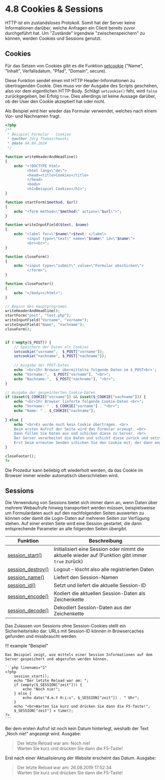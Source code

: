 # 4.8 Cookies & Sessions

HTTP ist ein zustandsloses Protokoll. Somit hat der Server keine Informationen darüber, welche Anfragen ein Client bereits zuvor durchgeführt hat. Um "Zustände" irgendwie "zwischenspeichern" zu können, werden Cookies und Sessions genutzt.

## Cookies

Für das Setzen von Cookies gibt es die Funktion [setcookie](http://php.net/manual/de/function.setcookie.php) ("Name", "Inhalt",  Verfallsdatum, "Pfad", "Domain",  secure).

Diese Funktion sendet einen mit HTTP Header-Informationen zu übertragenden Cookie. Dies muss vor der Ausgabe des Scripts geschehen, also vor dem eigentlichen HTTP-Body.
Schlägt `setcookie()` fehl, wird `false` zurückgegeben, bei Erfolg `true`. Dies allerdings ist keine Aussage darüber, ob der User den Cookie akzeptiert hat oder nicht.

Als Beispiel wird hier wieder das Formular verwendet, welches nach einem Vor- und Nachnamen fragt.

```php linenums="1"
<?php
/**
 * Beispiel Formular - Cookies
 * @author Jörg Thomaschewski
 * @date 04.04.2024
 */

function writeHeaderAndHeadline()
{
    echo "<!DOCTYPE html>
          <html lang=\"de\">
          <head><title>Cookies</title>
          </head>
          <body>
          <h1>Beispiel Cookies</h1>";
}

function startForm($method, $url)
{
    echo "<form method=\"$method\" action=\"$url\">";
}

function writeInputField($text, $name)
{
    echo "<label for=\"$name\">$text: </label>
          <input type=\"text\" name=\"$name\" id=\"$name\">
          <br><br>";
}

function closeForm()
{
    echo "<input type=\"submit\" value=\"Formular abschicken\">
          </form>";
}

function closeFooter()
{
    echo "</body></html>";
}

// Beginn des Hauptprogramms
writeHeaderAndHeadline();
startForm("post", "test.php");
writeInputField("Vorname", "vorname");
writeInputField("Name", "nachname");
closeForm();


if (!empty($_POST)) {
    // Speichern der Daten als Cookies
    setcookie("vorname",  $_POST["vorname"]);
    setcookie("nachname", $_POST["nachname"]);
    
	// Ausgabe der POST-Daten	
	echo '<br>Ihr Browser übermittelte folgende Daten im $_POST<br>';
	echo "Vorname:",  $_POST["vorname"], "<br>";
	echo "Nachname:",  $_POST["nachname"], "<br>";
}

// Ausgabe der gespeicherten Cookie-Daten
if (isset($_COOKIE["vorname"]) && isset($_COOKIE["nachname"])) {
	echo "<br>Ihr Browser lieferte folgende Cookie-Daten <br>";
	echo "Vorname: " . $_COOKIE["vorname"] . "<br>";
	echo "Name: " . $_COOKIE["nachname"];
   
} else {
	echo "<br>Es wurde noch kein Cookie übertragen. <br>
	Beim ersten Aufruf der Seite wird das Formular erzeugt. <br>
	Dann füllen Sie Daten aus und schicken diese zu Server. <br>
	Der Server verarbeitet die Daten und schickt diese zurück und setzt einen Cookie. <br>
	Erst beim erneuten Senden schicken Sie den Cookie mit, der dann angezeigt wird. <br>";	
} 

closeFooter();
?>
```

Die Prozedur kann beliebig oft wiederholt werden, da das Cookie im Browser immer wieder automatisch überschrieben wird. 

## Sessions

Die Verwendung von Sessions bietet sich immer dann an, wenn Daten über mehrere Webaufrufe hinweg transportiert werden müssen, beispielsweise um Formulardaten auch auf den nachfolgenden Seiten auswerten zu können oder damit die Login-Daten auf mehreren Seiten zur Verfügung stehen. Auf einer ersten Seite wird eine Session gestartet, die dann entsprechende Parameter an alle folgenden Seiten übergibt.

| Funktion                                                     | Beschreibung                                                                      |
|--------------------------------------------------------------|-----------------------------------------------------------------------------------|
| [session_start()](https://www.php.net/manual/de/function.session-start.php) | Initialisiert eine Session oder nimmt die aktuelle wieder auf (Funktion gibt immer `true` zurück) |
| [session_destroy()](https://www.php.net/manual/de/function.session-destroy.php) | Logout – löscht also alle registrierten Daten                                    |
| [session_name()](https://www.php.net/manual/de/function.session-name.php)     | Liefert den Session-Namen                                                         |
| [session_id()](https://www.php.net/manual/de/function.session-id.php)         | Setzt und liefert die aktuelle Session-ID                                         |
| [session_encode()](https://www.php.net/manual/de/function.session-encode.php) | Kodiert die aktuellen Session-Daten als Zeichenkette                              |
| [session_decode()](https://www.php.net/manual/de/function.session-decode.php) | Dekodiert Session-Daten aus der Zeichenkette                                      |

Das Zulassen von Sessions ohne Session-Cookies stellt ein Sicherheitsrisiko dar. URLs mit Session-ID können in Browsercaches gefunden und missbraucht werden.

!!! example "Beispiel"

    Das Beispiel zeigt, wie mittels einer Session Informationen auf dem Server gespeichert und abgerufen werden können.

    ```php linenums="1"
    <?php
        session_start();
        echo "Der letzte Reload war am: ";
        if (empty($_SESSION["zeit"])) {
            echo "Noch nie!";
        } else {
            echo date("d.m.Y H:i:s", $_SESSION["zeit"]) . " Uhr";
        }
        echo "<br>Warten Sie kurz und drücken Sie dann die F5-Taste!";
        $_SESSION["zeit"] = time();
    ?>
    ```
    
Bei dem ersten Aufruf ist noch kein Datum hinterlegt, weshalb der Text „Noch nie!“ angezeigt wird. Ausgabe:

> Der letzte Reload war am: Noch nie!  
> Warten Sie kurz und drücken Sie dann die F5-Taste!

Erst nach einer Aktualisierung der Website erscheint das Datum. Ausgabe:

> Der letzte Reload war am: 26.08.2019 17:52:34  
> Warten Sie kurz und drücken Sie dann die F5-Taste!
